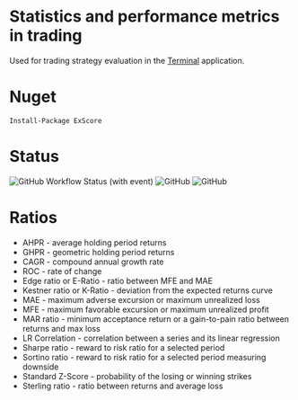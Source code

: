 # Statistics and performance metrics in trading 

Used for trading strategy evaluation in the [Terminal](https://github.com/Indemos/Terminal) application. 

# Nuget

```
Install-Package ExScore
```

# Status 

![GitHub Workflow Status (with event)](https://img.shields.io/github/actions/workflow/status/Indemos/Statistics/dotnet.yml?event=push)
![GitHub](https://img.shields.io/github/license/Indemos/Statistics)
![GitHub](https://img.shields.io/badge/System-Windows%20%7C%20Linux%20%7C%20Mac-blue)

# Ratios 

* AHPR - average holding period returns
* GHPR - geometric holding period returns
* CAGR - compound annual growth rate
* ROC - rate of change
* Edge ratio or E-Ratio - ratio between MFE and MAE
* Kestner ratio or K-Ratio - deviation from the expected returns curve
* MAE - maximum adverse excursion or maximum unrealized loss 
* MFE - maximum favorable excursion or maximum unrealized profit 
* MAR ratio - minimum acceptance return or a gain-to-pain ratio between returns and max loss
* LR Correlation - correlation between a series and its linear regression
* Sharpe ratio - reward to risk ratio for a selected period
* Sortino ratio - reward to risk ratio for a selected period measuring downside
* Standard Z-Score - probability of the losing or winning strikes
* Sterling ratio - ratio between returns and average loss
